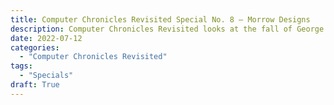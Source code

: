 ```yaml
---
title: Computer Chronicles Revisited Special No. 8 — Morrow Designs
description: Computer Chronicles Revisited looks at the fall of George Morrow's eponymous computer company.
date: 2022-07-12
categories:
  - "Computer Chronicles Revisited"
tags:
  - "Specials"
draft: True
---
```


